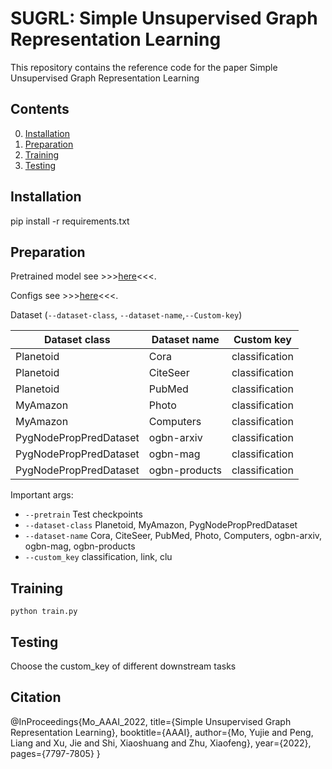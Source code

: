 # SUGRL: Simple Unsupervised Graph Representation Learning

This repository contains the reference code for the paper Simple Unsupervised Graph Representation Learning 

## Contents

0. [Installation](#installation)
0. [Preparation](#Preparation)
0. [Training](#train)
0. [Testing](#test)

## Installation
pip install -r requirements.txt 

## Preparation

Pretrained model see >>>[here](checkpoints/)<<<.

Configs see >>>[here](args.yaml)<<<.

Dataset (`--dataset-class`, `--dataset-name`,`--Custom-key`)

| Dataset class          | Dataset name | Custom key    |
|------|------|------|
| Planetoid              | Cora         | classification|
| Planetoid              | CiteSeer     | classification|
| Planetoid              | PubMed       | classification|
| MyAmazon               | Photo        | classification|
| MyAmazon               | Computers    | classification|
| PygNodePropPredDataset | ogbn-arxiv   | classification|
| PygNodePropPredDataset | ogbn-mag     | classification|
| PygNodePropPredDataset | ogbn-products| classification|

Important args:
* `--pretrain` Test checkpoints
* `--dataset-class` Planetoid, MyAmazon, PygNodePropPredDataset
* `--dataset-name` Cora, CiteSeer, PubMed, Photo, Computers, ogbn-arxiv, ogbn-mag, ogbn-products
* `--custom_key` classification, link, clu


## Training

```shell
python train.py 
```


## Testing
Choose the custom_key of different downstream tasks

## Citation
@InProceedings{Mo_AAAI_2022, 
title={Simple Unsupervised Graph Representation Learning}, 
booktitle={AAAI}, 
author={Mo, Yujie and Peng, Liang and Xu, Jie and Shi, Xiaoshuang and Zhu, Xiaofeng},
year={2022}, 
pages={7797-7805} 
}

